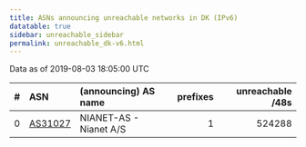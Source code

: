 ```yaml
---
title: ASNs announcing unreachable networks in DK (IPv6)
datatable: true
sidebar: unreachable_sidebar
permalink: unreachable_dk-v6.html
---
```


Data as of 2019-08-03 18:05:00 UTC


<div class="datatable-begin"></div>

|   # | ASN                                    | (announcing) AS name   |   prefixes |   unreachable /48s |
|----:|:---------------------------------------|:-----------------------|-----------:|-------------------:|
|   0 | [AS31027](unreachable_AS31027-v6.html) | NIANET-AS - Nianet A/S |          1 |             524288 |

<div class="datatable-end"></div>